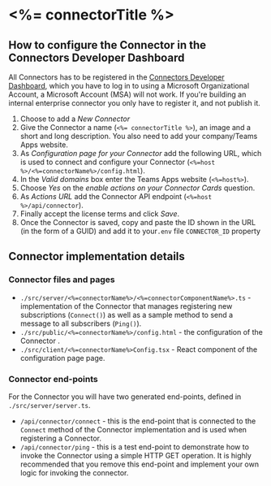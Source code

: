 # <%= connectorTitle %>

## How to configure the Connector in the Connectors Developer Dashboard

All Connectors has to be registered in the [Connectors Developer Dashboard](https://outlook.office.com/connectors/publish), which you have to log in to using a Microsoft Organizational Account, a Microsoft Account (MSA) will not work. If you're building an internal enterprise connector you only have to register it, and not publish it.

1. Choose to add a *New Connector*
2. Give the Connector a name (`<%= connectorTitle %>`), an image and a short and long description. You also need to add your company/Teams Apps website.
3. As *Configuration page for your Connector*  add the following URL, which is used to connect and configure your Connector (`<%=host %>/<%=connectorName%>/config.html`).
4. In the *Valid domains* box enter the Teams Apps website (`<%=host%>`).
5. Choose *Yes* on the *enable actions on your Connector Cards* question.
6. As *Actions URL* add the Connector API endpoint (`<%=host %>/api/connector`).
7. Finally accept the license terms and click *Save*.
8. Once the Connector is saved, copy and paste the ID shown in the URL (in the form of a GUID) and add it to your`.env` file `CONNECTOR_ID` property

## Connector implementation details

### Connector files and pages

* `./src/server/<%=connectorName%>/<%=connectorComponentName%>.ts` - implementation of the Connector that manages registering new subscriptions (`Connect()`) as well as a sample method to send a message to all subscribers (`Ping()`).
* `./src/public/<%=connectorName%>/config.html` - the configuration of the Connector .
* `./src/client/<%=connectorName%>Config.tsx` - React component of the configuration page page.

### Connector end-points

For the Connector you will have two generated end-points, defined in `./src/server/server.ts`.

* `/api/connector/connect` - this is the end-point that is connected to the `Connect` method of the Connector implementation and is used when registering a Connector. 
* `/api/connector/ping` - this is a test end-point to demonstrate how to invoke the Connector using a simple HTTP GET operation. It is highly recommended that you remove this end-point and implement your own logic for invoking the connector.
